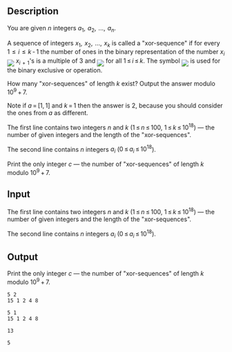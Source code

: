 ## Description

<div><p>You are given <span class="tex-span"><i>n</i></span> integers <span class="tex-span"><i>a</i><sub class="lower-index">1</sub>,  <i>a</i><sub class="lower-index">2</sub>,  ...,  <i>a</i><sub class="lower-index"><i>n</i></sub></span>.</p><p>A sequence of integers <span class="tex-span"><i>x</i><sub class="lower-index">1</sub>,  <i>x</i><sub class="lower-index">2</sub>,  ...,  <i>x</i><sub class="lower-index"><i>k</i></sub></span> is called a "<span class="tex-font-style-tt">xor-sequence</span>" if for every <span class="tex-span">1  ≤  <i>i</i>  ≤  <i>k</i> - 1</span> the number of ones in the binary representation of the number <span class="tex-span"><i>x</i><sub class="lower-index"><i>i</i></sub></span> <img align="middle" class="tex-formula" src="file://ZBH0Ia6T.png" style="max-width: 100.0%;max-height: 100.0%;"> <span class="tex-span"><i>x</i><sub class="lower-index"><i>i</i>  +  1</sub></span>'s is a multiple of <span class="tex-span">3</span> and <img align="middle" class="tex-formula" src="file://tUaKxQFk.png" style="max-width: 100.0%;max-height: 100.0%;"> for all <span class="tex-span">1 ≤ <i>i</i> ≤ <i>k</i></span>. The symbol <img align="middle" class="tex-formula" src="file://XpfdwCqv.png" style="max-width: 100.0%;max-height: 100.0%;"> is used for the binary exclusive or operation.</p><p>How many "<span class="tex-font-style-tt">xor-sequences</span>" of length <span class="tex-span"><i>k</i></span> exist? Output the answer modulo <span class="tex-span">10<sup class="upper-index">9</sup> + 7</span>.</p><p><span class="tex-font-style-bf">Note if <span class="tex-span"><i>a</i> = [1, 1]</span> and <span class="tex-span"><i>k</i> = 1</span> then the answer is <span class="tex-span">2</span>, because you should consider the ones from <span class="tex-span"><i>a</i></span> as different.</span></p></div><div class="input-specification"><p>The first line contains two integers <span class="tex-span"><i>n</i></span> and <span class="tex-span"><i>k</i></span> (<span class="tex-span">1 ≤ <i>n</i> ≤ 100</span>, <span class="tex-span">1 ≤ <i>k</i> ≤ 10<sup class="upper-index">18</sup></span>) — the number of given integers and the length of the "<span class="tex-font-style-tt">xor-sequences</span>".</p><p>The second line contains <span class="tex-span"><i>n</i></span> integers <span class="tex-span"><i>a</i><sub class="lower-index"><i>i</i></sub></span> (<span class="tex-span">0 ≤ <i>a</i><sub class="lower-index"><i>i</i></sub> ≤ 10<sup class="upper-index">18</sup></span>).</p></div><div class="output-specification"><p>Print the only integer <span class="tex-span"><i>c</i></span> — the number of "<span class="tex-font-style-tt">xor-sequences</span>" of length <span class="tex-span"><i>k</i></span> modulo <span class="tex-span">10<sup class="upper-index">9</sup> + 7</span>.</p></div>

## Input

<p>The first line contains two integers <span class="tex-span"><i>n</i></span> and <span class="tex-span"><i>k</i></span> (<span class="tex-span">1 ≤ <i>n</i> ≤ 100</span>, <span class="tex-span">1 ≤ <i>k</i> ≤ 10<sup class="upper-index">18</sup></span>) — the number of given integers and the length of the "<span class="tex-font-style-tt">xor-sequences</span>".</p><p>The second line contains <span class="tex-span"><i>n</i></span> integers <span class="tex-span"><i>a</i><sub class="lower-index"><i>i</i></sub></span> (<span class="tex-span">0 ≤ <i>a</i><sub class="lower-index"><i>i</i></sub> ≤ 10<sup class="upper-index">18</sup></span>).</p>

## Output

<p>Print the only integer <span class="tex-span"><i>c</i></span> — the number of "<span class="tex-font-style-tt">xor-sequences</span>" of length <span class="tex-span"><i>k</i></span> modulo <span class="tex-span">10<sup class="upper-index">9</sup> + 7</span>.</p>





```input1
5 2
15 1 2 4 8

```




```input2
5 1
15 1 2 4 8

```




```output1
13

```




```output2
5

```


